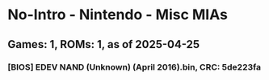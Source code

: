 # No-Intro - Nintendo - Misc MIAs
## Games: 1, ROMs: 1, as of 2025-04-25

### [BIOS] EDEV NAND (Unknown) (April 2016).bin, CRC: 5de223fa
